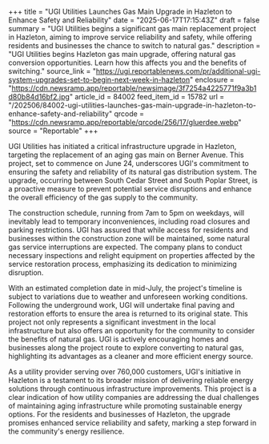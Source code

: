 +++
title = "UGI Utilities Launches Gas Main Upgrade in Hazleton to Enhance Safety and Reliability"
date = "2025-06-17T17:15:43Z"
draft = false
summary = "UGI Utilities begins a significant gas main replacement project in Hazleton, aiming to improve service reliability and safety, while offering residents and businesses the chance to switch to natural gas."
description = "UGI Utilities begins Hazleton gas main upgrade, offering natural gas conversion opportunities. Learn how this affects you and the benefits of switching."
source_link = "https://ugi.reportablenews.com/pr/additional-ugi-system-upgrades-set-to-begin-next-week-in-hazleton"
enclosure = "https://cdn.newsramp.app/reportable/newsimage/3f7254a4225771f9a3b1d80b84d16bf2.jpg"
article_id = 84002
feed_item_id = 15782
url = "/202506/84002-ugi-utilities-launches-gas-main-upgrade-in-hazleton-to-enhance-safety-and-reliability"
qrcode = "https://cdn.newsramp.app/reportable/qrcode/256/17/gluerdee.webp"
source = "Reportable"
+++

<p>UGI Utilities has initiated a critical infrastructure upgrade in Hazleton, targeting the replacement of an aging gas main on Berner Avenue. This project, set to commence on June 24, underscores UGI's commitment to ensuring the safety and reliability of its natural gas distribution system. The upgrade, occurring between South Cedar Street and South Poplar Street, is a proactive measure to prevent potential service disruptions and enhance the overall efficiency of the gas supply to the community.</p><p>The construction schedule, running from 7am to 5pm on weekdays, will inevitably lead to temporary inconveniences, including road closures and parking restrictions. UGI has assured that while access for residents and businesses within the construction zone will be maintained, some natural gas service interruptions are expected. The company plans to conduct necessary inspections and relight equipment on properties affected by the service restoration process, emphasizing its dedication to minimizing disruption.</p><p>With an estimated completion date in mid-July, the project's timeline is subject to variations due to weather and unforeseen working conditions. Following the underground work, UGI will undertake final paving and restoration efforts to ensure the area is returned to its original state. This project not only represents a significant investment in the local infrastructure but also offers an opportunity for the community to consider the benefits of natural gas. UGI is actively encouraging homes and businesses along the project route to explore converting to natural gas, highlighting its advantages as a cleaner and more efficient energy source.</p><p>As a utility provider serving over 760,000 customers, UGI's initiative in Hazleton is a testament to its broader mission of delivering reliable energy solutions through continuous infrastructure improvements. This project is a clear indication of how utility companies are addressing the dual challenges of maintaining aging infrastructure while promoting sustainable energy options. For the residents and businesses of Hazleton, the upgrade promises enhanced service reliability and safety, marking a step forward in the community's energy resilience.</p>